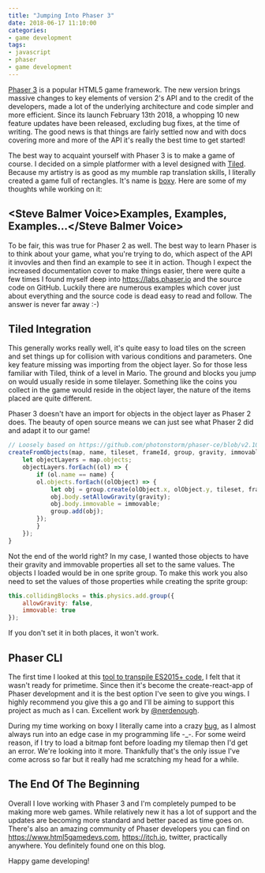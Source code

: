 ```yaml
---
title: "Jumping Into Phaser 3"
date: 2018-06-17 11:10:00
categories:
- game development
tags:
- javascript
- phaser
- game development
---
```


<a href="https://phaser.io" target="_blank" rel="nofollow noopener noreferrer">Phaser 3</a> is a popular HTML5 game framework. The new version brings massive changes to key elements of version 2's API and to the credit of the developers, made a lot of the underlying architecture and code simpler and more efficient. Since its launch February 13th 2018, a whopping 10 new feature updates have been released, excluding bug fixes, at the time of writing. The good news is that things are fairly settled now and with docs covering more and more of the API it's really the best time to get started!

The best way to acquaint yourself with Phaser 3 is to make a game of course. I decided on a simple platformer with a level designed with <a href="https://www.mapeditor.org" target="_blank" rel="nofollow noopener noreferrer">Tiled</a>. Because my artistry is as good as my mumble rap translation skills, I literally created a game full of rectangles. It's name is <a href="https://github.com/msanatan/boxy" target="_blank" rel="nofollow noopener noreferrer">boxy</a>. Here are some of my thoughts while working on it:

## &lt;Steve Balmer Voice&gt;Examples, Examples, Examples...&lt;/Steve Balmer Voice&gt;

To be fair, this was true for Phaser 2 as well. The best way to learn Phaser is to think about your game, what you're trying to do, which aspect of the API it invovles and then find an example to see it in action. Though I expect the increased documentation cover to make things easier, there were quite a few times I found myself deep into <a href="https://labs.phaser.io" target="_blank" rel="nofollow noopener noreferrer">https://labs.phaser.io</a> and the source code on GitHub. Luckily there are numerous examples which cover just about everything and the source code is dead easy to read and follow. The answer is never far away :-)

## Tiled Integration

This generally works really well, it's quite easy to load tiles on the screen and set things up for collision with various conditions and parameters. One key feature missing was importing from the object layer. So for those less familiar with Tiled, think of a level in Mario. The ground and blocks you jump on would usually reside in some tilelayer. Something like the coins you collect in the game would reside in the object layer, the nature of the items placed are quite different.

Phaser 3 doesn't have an import for objects in the object layer as Phaser 2 does. The beauty of open source means we can just see what Phaser 2 did and adapt it to our game!

```javascript
// Loosely based on https://github.com/photonstorm/phaser-ce/blob/v2.10.5/src/tilemap/Tilemap.js#L379
createFromObjects(map, name, tileset, frameId, group, gravity, immovable) {
    let objectLayers = map.objects;
    objectLayers.forEach((ol) => {
        if (ol.name == name) {
        ol.objects.forEach((olObject) => {
            let obj = group.create(olObject.x, olObject.y, tileset, frameId);
            obj.body.setAllowGravity(gravity);
            obj.body.immovable = immovable;
            group.add(obj);
        });
        }
    });
}
```

Not the end of the world right? In my case, I wanted those objects to have their gravity and immovable properties all set to the same values. The objects I loaded would be in one sprite group. To make this work you also need to set the values of those properties while creating the sprite group:

```javascript
this.collidingBlocks = this.physics.add.group({
    allowGravity: false,
    immovable: true
});
```

If you don't set it in both places, it won't work.

## Phaser CLI

The first time I looked at this [tool to transpile ES2015+ code](/blog/2017/11/06/phaser-es2015-and-breakout), I felt that it wasn't ready for primetime. Since then it's become the create-react-app of Phaser development and it is the best option I've seen to give you wings. I highly recommend you give this a go and I'll be aiming to support this project as much as I can. Excellent work by <a href="https://github.com/nerdenough" target="_blank" rel="nofollow noopener noreferrer">@nerdenough</a>.

During my time working on boxy I literally came into a crazy <a href="https://github.com/phaser-cli/phaser-cli/issues/16" target="_blank" rel="nofollow noopener noreferrer">bug</a>, as I almost always run into an edge case in my programming life -_-. For some weird reason, if I try to load a bitmap font before loading my tilemap then I'd get an error. We're looking into it more. Thankfully that's the only issue I've come across so far but it really had me scratching my head for a while.

## The End Of The Beginning

Overall I love working with Phaser 3 and I'm completely pumped to be making more web games. While relatively new it has a lot of support and the updates are becoming more standard and better paced as time goes on. There's also an amazing community of Phaser developers you can find on <a href="https://www.html5gamedevs.com" target="_blank" rel="nofollow noopener noreferrer">https://www.html5gamedevs.com</a>, <a href="https://itch.io" target="_blank" rel="nofollow noopener noreferrer">https://itch.io</a>, twitter, practically anywhere. You definitely found one on this blog.

Happy game developing!
